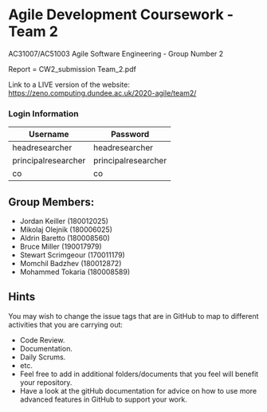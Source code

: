 # Agile Development Coursework - Team 2
AC31007/AC51003 Agile Software Engineering - Group Number 2

Report = CW2_submission Team_2.pdf

Link to a LIVE version of the website: https://zeno.computing.dundee.ac.uk/2020-agile/team2/

### Login Information
| Username | Password |
| --- | --- |
| headresearcher | headresearcher |
| principalresearcher | principalresearcher |
| co | co |

## Group Members:
- Jordan Keiller (180012025)
- Mikolaj Olejnik (180006025)
- Aldrin Baretto (180008560)
- Bruce Miller (190017979)
- Stewart Scrimgeour (170011179)
- Momchil Badzhev (180012872)
- Mohammed Tokaria (180008589)

## Hints
You may wish to change the issue tags that are in GitHub to map to different activities that you are carrying out:
- Code Review.
- Documentation.
- Daily Scrums.
- etc.
- Feel free to add in additional folders/documents that you feel will benefit your repository.
- Have a look at the gitHub documentation for advice on how to use more advanced features in GitHub to support your work.
